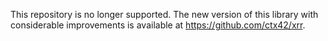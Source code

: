 This repository is no longer supported. The new version of this library with 
considerable improvements is available at https://github.com/ctx42/xrr. 